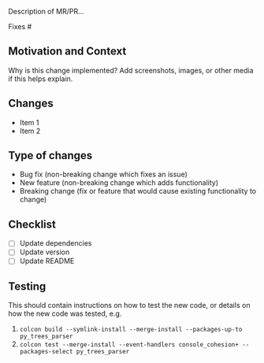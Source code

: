 Description of MR/PR...

Fixes #

## Motivation and Context

Why is this change implemented? Add screenshots, images, or other media if this helps explain.

## Changes

- Item 1
- Item 2

## Type of changes

- Bug fix (non-breaking change which fixes an issue)
- New feature (non-breaking change which adds functionality)
- Breaking change (fix or feature that would cause existing functionality to change)

[comment]: # (Delete the lines in "Type of changes" that are not appropriate)

## Checklist

- [ ] Update dependencies
- [ ] Update version
- [ ] Update README

## Testing

This should contain instructions on how to test the new code, or details on how
the new code was tested, e.g.

1. `colcon build --symlink-install --merge-install --packages-up-to py_trees_parser`
2. `colcon test --merge-install --event-handlers console_cohesion+ --packages-select py_trees_parser`
